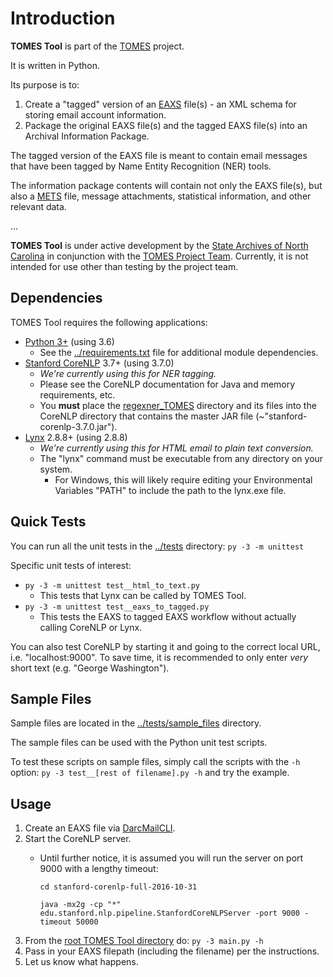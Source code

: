 # Introduction

**TOMES Tool** is part of the [TOMES](https://www.ncdcr.gov/resources/records-management/tomes) project.

It is written in Python.

Its purpose is to:

1. Create a "tagged" version of an [EAXS](http://www.history.ncdcr.gov/SHRAB/ar/emailpreservation/mail-account/mail-account_docs.html) file(s) - an XML schema for storing email account information.
2. Package the original EAXS file(s) and the tagged EAXS file(s) into an Archival Information Package.

The tagged version of the EAXS file is meant to contain email messages that have been tagged by Name Entity Recognition (NER) tools.

The information package contents will contain not only the EAXS file(s), but also a [METS](http://www.loc.gov/standards/mets/mets-home.html) file, message attachments, statistical information, and other relevant data.

...

**TOMES Tool**  is under active development by the [State Archives of North Carolina](http://archives.ncdcr.gov/) in conjunction with the [TOMES Project Team](https://www.ncdcr.gov/resources/records-management/tomes/team). Currently, it is not intended for use other than testing by the project team.


## Dependencies

TOMES Tool requires the following applications:

- [Python 3+](https://www.python.org/download/releases/3.0/) (using 3.6)
	- See the [../requirements.txt](https://github.com/StateArchivesOfNorthCarolina/tomes_tool/blob/master/requirements.txt) file for additional module dependencies.
- [Stanford CoreNLP](https://stanfordnlp.github.io/CoreNLP/) 3.7+ (using 3.7.0)
	- *We're currently using this for NER tagging.*
	- Please see the CoreNLP documentation for Java and memory requirements, etc.
	- You **must** place the [regexner_TOMES](https://github.com/StateArchivesOfNorthCarolina/tomes_tool/tree/master/lib/stanford.edu/stanford-corenlp-full-2016-10-31) directory and its files into the CoreNLP directory that contains the master JAR file (~"stanford-corenlp-3.7.0.jar").
- [Lynx](http://lynx.browser.org/) 2.8.8+ (using 2.8.8)
	- *We're currently using this for HTML email to plain text conversion.*
	- The "lynx" command must be executable from any directory on your system.
		- For Windows, this will likely require editing your Environmental Variables "PATH" to include the path to the lynx.exe file.


## Quick Tests

You can run all the unit tests in the [../tests](https://github.com/StateArchivesOfNorthCarolina/tomes_tool/blob/master/tests/) directory: `py -3 -m unittest`

Specific unit tests of interest:

- `py -3 -m unittest test__html_to_text.py`
	- This tests that Lynx can be called by TOMES Tool.
- `py -3 -m unittest test__eaxs_to_tagged.py`
	- This tests the EAXS to tagged EAXS workflow without actually calling CoreNLP or Lynx.

You can also test CoreNLP by starting it and going to the correct local URL, i.e. "localhost:9000". To save time, it is recommended to only enter *very* short text (e.g. "George Washington").


## Sample Files 

Sample files are located in the [../tests/sample_files](https://github.com/StateArchivesOfNorthCarolina/tomes_tool/blob/master/tests/sample_files/) directory.

The sample files can be used with the Python unit test scripts.

To test these scripts on sample files, simply call the scripts with the `-h` option: `py -3 test__[rest of filename].py -h` and try the example.


## Usage

1. Create an EAXS file via [DarcMailCLI](https://github.com/StateArchivesOfNorthCarolina/DarcMailCLI).
2. Start the CoreNLP server.
	- Until further notice, it is assumed you will run the server on port 9000 with a lengthy timeout:
	
		`cd stanford-corenlp-full-2016-10-31`

     	`java -mx2g -cp "*" edu.stanford.nlp.pipeline.StanfordCoreNLPServer -port 9000 -timeout 50000`
3. From the [root TOMES Tool directory](https://github.com/StateArchivesOfNorthCarolina/tomes_tool/) do: `py -3 main.py -h` 
4. Pass in your EAXS filepath (including the filename) per the instructions.
5. Let us know what happens.
